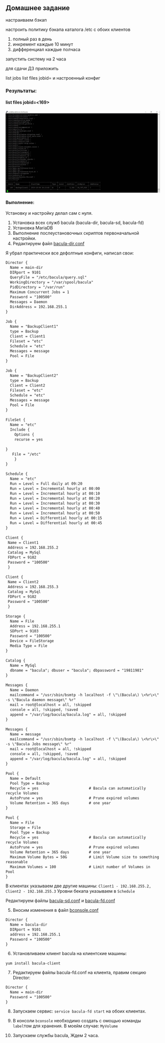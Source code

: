 
## Домашнее задание

настраиваем бэкап

настроить политику бэкапа каталога /etc с обоих клиентов

1) полный раз в день
2) инкремент каждые 10 минут
3) дифференциал каждые полчаса

запустить систему на 2 часа

для сдачи ДЗ приложить

list jobs
list files jobid=<idfullbackup>
и настроенный конфиг

### Результаты:

#### list files jobid=<169>
![list files jobid=<169>](https://github.com/bootcd/Otus-linux-homework/blob/bacula/listfiles_full.jpg)
  
  



#### Выполнение:

Установку и настройку делал сам с нуля.
1. Установка всех служб bacula (bacula-dir, bacula-sd, bacula-fd)
2. Установка MariaDB
3. Выполнение послеустановочных скриптов первоначальной настройки.
4. Редактируем файл [bacula-dir.conf](https://github.com/bootcd/Otus-linux-homework/blob/bacula/bacula-dir.conf)

Я убрал практически все дефолтные конфиги, написал свои:
```
Director {                           
  Name = main-dir
  DIRport = 9101              
  QueryFile = "/etc/bacula/query.sql"
  WorkingDirectory = "/var/spool/bacula"
  PidDirectory = "/var/run"
  Maximum Concurrent Jobs = 1
  Password = "100500"     
  Messages = Daemon
  DirAddress = 192.168.255.1
}

Job {
  Name = "BackupClient1"
  type = Backup
  Client = Client1
  Fileset = "etc"
  Schedule = "etc"
  Messages = message
  Pool = File
}

Job {
  Name = "BackupClient2"
  type = Backup
  Client = Client2
  Fileset = "etc"
  Schedule = "etc"
  Messages = message
  Pool = File
}

FileSet {
  Name = "etc"
  Include {
    Options {
    recurse = yes

}
   File = "/etc"
	}
}

Schedule {
  Name = "etc"
  Run = Level = Full daily at 09:20
  Run = Level = Incremental hourly at 00:00
  Run = Level = Incremental hourly at 00:10
  Run = Level = Incremental hourly at 00:20
  Run = Level = Incremental hourly at 00:30
  Run = Level = Incremental hourly at 00:40
  Run = Level = Incremental hourly at 00:50
  Run = Level = Differential hourly at 00:15
  Run = Level = Differential hourly at 00:45
}

Client {
 Name = Client1
 Address = 192.168.255.2
 Catalog = MySql
 FDPort = 9102
 Password = "100500"
 }

Client {
 Name = Client2
 Address = 192.168.255.3
 Catalog = MySql
 FDPort = 9102
 Password = "100500"
 }

Storage {
  Name = File
  Address = 192.168.255.1
  SDPort = 9103
  Password = "100500"
  Device = FileStorage
  Media Type = File
}

Catalog {
  Name = MySql
  dbname = "bacula"; dbuser = "bacula"; dbpassword = "19811981"
}

Messages {
  Name = Daemon
  mailcommand = "/usr/sbin/bsmtp -h localhost -f \"\(Bacula\) \<%r\>\" -s \"Bacula daemon message\" %r"
  mail = root@localhost = all, !skipped            
  console = all, !skipped, !saved
  append = "/var/log/bacula/bacula.log" = all, !skipped
}

Messages {
  Name = message
  mailcommand = "/usr/sbin/bsmtp -h localhost -f \"\(Bacula\) \<%r\>\" -s \"Bacula Jobs message\" %r"
  mail = root@localhost = all, !skipped
  console = all, !skipped, !saved
  append = "/var/log/bacula/bacula.log" = all, !skipped
}

Pool {
  Name = Default
  Pool Type = Backup
  Recycle = yes                       # Bacula can automatically recycle Volumes
  AutoPrune = yes                     # Prune expired volumes
  Volume Retention = 365 days         # one year
}

Pool {
  Name = File
  Storage = File
  Pool Type = Backup
  Recycle = yes                       # Bacula can automatically recycle Volumes
  AutoPrune = yes                     # Prune expired volumes
  Volume Retention = 365 days         # one year
  Maximum Volume Bytes = 50G          # Limit Volume size to something reasonable
  Maximum Volumes = 100               # Limit number of Volumes in Pool
}
```
В клиентах указываем две другие машины: `Client1 - 192.168.255.2, Client2 - 192.168.255.3`
Уровни бекапа указываем в `Schedule`

Редактируем файлы [bacula-sd.conf](https://github.com/bootcd/Otus-linux-homework/blob/bacula/bacula-sd.conf) и [bacula-fd.conf](https://github.com/bootcd/Otus-linux-homework/blob/bacula/bacula-fd.conf)

5. Вносим изменения в файл [bconsole.conf](https://github.com/bootcd/Otus-linux-homework/blob/bacula/bconsole.conf)

```
Director {
  Name = bacula-dir
  DIRport = 9101
  address = 192.168.255.1
  Password = "100500"
}
```
6. Установливаем клиент bacula на клиентские машины:

`yum install bacula-client`

7. Редактируем файлы bacula-fd.conf на клиента, правим секцию Director:

```
Director {
  Name = main-dir
  Password = "100500"
}
```
8. Запускаем сервис: `service bacula-fd start` на обоих клиентах.

9. В консоли `bconsole` необходимо создать с омощью команды `label`том для хранения. В моейм случае: `MyVolume`

10. Запускаем службы bacula, Ждем 2 часа.
